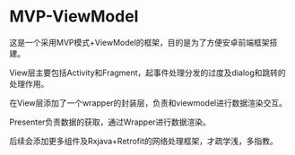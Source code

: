 # MVP-ViewModel
这是一个采用MVP模式+ViewModel的框架，目的是为了方便安卓前端框架搭建。

View层主要包括Activity和Fragment，起事件处理分发的过度及dialog和跳转的处理作用。

在View层添加了一个wrapper的封装层，负责和viewmodel进行数据渲染交互。

Presenter负责数据的获取，通过Wrapper进行数据渲染。

后续会添加更多组件及Rxjava+Retrofit的网络处理框架，才疏学浅，多指教。

